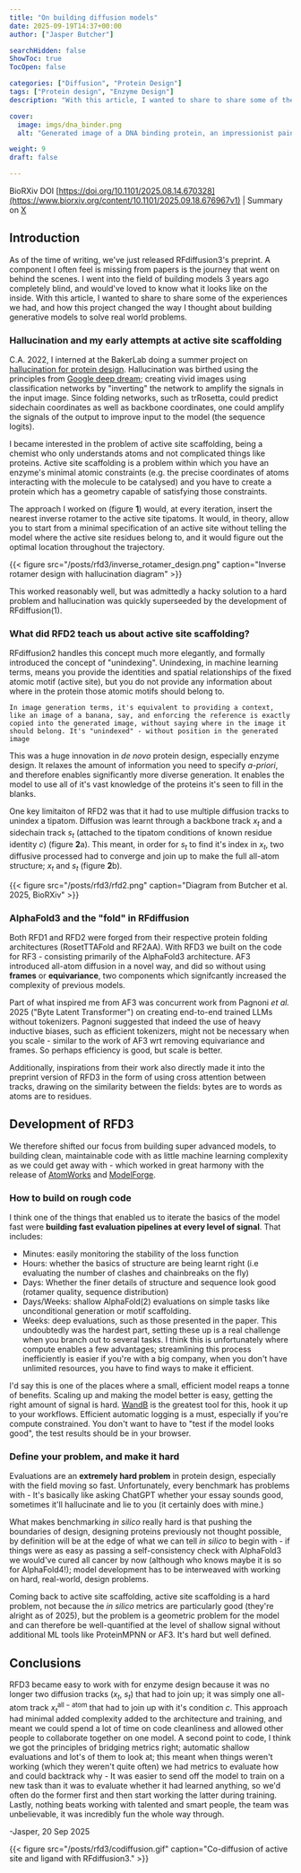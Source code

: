 ```yaml
---
title: "On building diffusion models"
date: 2025-09-19T14:37+00:00
author: ["Jasper Butcher"]

searchHidden: false
ShowToc: true
TocOpen: false

categories: ["Diffusion", "Protein Design"]
tags: ["Protein design", "Enzyme Design"]
description: "With this article, I wanted to share to share some of the experiences we had building RFD3, and how this project changed the way I thought about building generative models to solve real world problems."

cover:
  image: imgs/dna_binder.png
  alt: "Generated image of a DNA binding protein, an impressionist painting painted in the style of an exploding nebula"

weight: 9
draft: false

---
```

BioRXiv DOI [https://doi.org/10.1101/2025.08.14.670328](https://www.biorxiv.org/content/10.1101/2025.09.18.676967v1) | Summary on [X](https://x.com/butcher_jasper/status/1968900323071713320)

## Introduction
As of the time of writing, we've just released RFdiffusion3's preprint. A component I often feel is missing from papers is the journey that went on behind the scenes. I went into the field of building models 3 years ago completely blind, and would've loved to know what it looks like on the inside. With this article, I wanted to share to share some of the experiences we had, and how this project changed the way I thought about building generative models to solve real world problems.

### Hallucination and my early attempts at active site scaffolding

C.A. 2022, I interned at the BakerLab doing a summer project on [hallucination for protein design](https://www.nature.com/articles/s41586-021-04184-w). Hallucination was birthed using the principles from [Google deep dream](https://research.google/blog/inceptionism-going-deeper-into-neural-networks/); creating vivid images using classification networks by "inverting" the network to amplify the signals in the input image. Since folding networks, such as trRosetta, could predict sidechain coordinates as well as backbone coordinates, one could amplify the signals of the output to improve input to the model (the sequence logits).

I became interested in the problem of active site scaffolding, being a chemist who only understands atoms and not complicated things like proteins. Active site scaffolding is a problem within which you have an enzyme's minimal atomic constraints (e.g. the precise coordinates of atoms interacting with the molecule to be catalysed) and you have to create a protein which has a geometry capable of satisfying those constraints.

The approach I worked on (figure **1**) would, at every iteration, insert the nearest inverse rotamer to the active site tipatoms. It would, in theory, allow you to start from a minimal specification of an active site without telling the model where the active site residues belong to, and it would figure out the optimal location throughout the trajectory.

{{< figure src="/posts/rfd3/inverse_rotamer_design.png" caption="Inverse rotamer design with hallucination diagram" >}}

This worked reasonably well, but was admittedly a hacky solution to a hard problem and hallucination was quickly superseeded by the development of RFdiffusion(1).

### What did RFD2 teach us about active site scaffolding?
RFdiffusion2 handles this concept much more elegantly, and formally introduced the concept of "unindexing". Unindexing, in machine learning terms, means you provide the identities and spatial relationships of the fixed atomic motif (active site), but you do not provide any information about where in the protein those atomic motifs should belong to.

`In image generation terms, it's equivalent to providing a context, like an image of a banana, say, and enforcing the reference is exactly copied into the generated image, without saying where in the image it should belong. It's "unindexed" - without position in the generated image`

This was a huge innovation in *de novo* protein design, especially enzyme design. It relaxes the amount of information you need to specify *a-priori*, and therefore enables significantly more diverse generation. It enables the model to use all of it's vast knowledge of the proteins it's seen to fill in the blanks.

One key limitaiton of RFD2 was that it had to use multiple diffusion tracks to unindex a tipatom. Diffusion was learnt through a backbone track $x_t$ and a sidechain track $s_t$ (attached to the tipatom conditions of known residue identity $c$) (figure **2**a). This meant, in order for $s_t$ to find it's index in $x_t$, two diffusive processed had to converge and join up to make the full all-atom structure; $x_t$ and $s_t$ (figure **2**b).

{{< figure src="/posts/rfd3/rfd2.png" caption="Diagram from Butcher et al. 2025, BioRXiv" >}}

### AlphaFold3 and the "fold" in RFdiffusion
Both RFD1 and RFD2 were forged from their respective protein folding architectures (RosetTTAFold and RF2AA). With RFD3 we built on the code for RF3 - consisting primarily of the AlphaFold3 architecture. AF3 introduced all-atom diffusion in a novel way, and did so without using **frames** or **equivariance**, two components which signifcantly increased the complexity of previous models.

Part of what inspired me from AF3 was concurrent work from Pagnoni *et al.* 2025 ("Byte Latent Transformer") on creating end-to-end trained LLMs without tokenizers. Pagnoni suggested that indeed the use of heavy inductive biases, such as efficient tokenizers, might not be necessary when you scale - similar to the work of AF3 wrt removing equivariance and frames. So perhaps efficiency is good, but scale is better.

Additionally, inspirations from their work also directly made it into the preprint version of RFD3 in the form of using cross attention between tracks, drawing on the similarity between the fields: bytes are to words as atoms are to residues. 
## Development of RFD3
We therefore shifted our focus from building super advanced models, to building clean, maintainable code with as little machine learning complexity as we could get away with - which worked in great harmony with the release of [AtomWorks](https://www.biorxiv.org/content/10.1101/2025.08.14.670328v1) and [ModelForge](https://github.com/RosettaCommons/modelforge).
### How to build on rough code
I think one of the things that enabled us to iterate the basics of the model fast were **building fast evaluation pipelines at every level of signal**. That includes:
- Minutes: easily monitoring the stability of the loss function
- Hours: whether the basics of structure are being learnt right (i.e evaluating the number of clashes and chainbreaks on the fly)
- Days: Whether the finer details of structure and sequence look good (rotamer quality, sequence distribution)
- Days/Weeks: shallow AlphaFold(2) evaluations on simple tasks like unconditional generation or motif scaffolding. 
- Weeks: deep evaluations, such as those presented in the paper. This undoubtedly was the hardest part, setting these up is a real challenge when you branch out to several tasks.
I think this is unfortunately where compute enables a few advantages; streamlining this process inefficiently is easier if you're with a big company, when you don't have unlimited resources, you have to find ways to make it efficient.

I'd say this is one of the places where a small, efficient model reaps a tonne of benefits. Scaling up and making the model better is easy, getting the right amount of signal is hard. [WandB](wandb.ai) is the greatest tool for this, hook it up to your workflows. Efficient automatic logging is a must, especially if you're compute constrained. You don't want to have to "test if the model looks good", the test results should be in your browser.
### Define your problem, and make it hard
Evaluations are an **extremely hard problem** in protein design, especially with the field moving so fast. Unfortunately, every benchmark has problems with  - It's basically like asking ChatGPT whether your essay sounds good, sometimes it'll hallucinate and lie to you (it certainly does with mine.)

What makes benchmarking *in silico* really hard is that pushing the boundaries of design, designing proteins previously not thought possible, by definition will be at the edge of what we can tell *in silico* to begin with - if things were as easy as passing a self-consistency check with AlphaFold3 we would've cured all cancer by now (although who knows maybe it is so for AlphaFold4!); model development has to be interweaved with working on hard, real-world, design problems.

Coming back to active site scaffolding, active site scaffolding is a hard problem, not because the *in silico* metrics are particularly good (they're alright as of 2025), but the problem is a geometric problem for the model and can therefore be well-quantified at the level of shallow signal without additional ML tools like ProteinMPNN or AF3. It's hard but well defined.
## Conclusions
RFD3 became easy to work with for enzyme design because it was no longer two diffusion tracks ($x_t$, $s_t$) that had to join up; it was simply one all-atom track $x_t^{\mathrm{all-atom}}$ that had to join up with it's condition $c$. This approach had minimal added complexity added to the architecture and training, and meant we could spend a lot of time on code cleanliness and allowed other people to collaborate together on one model. A second point to code, I think we got the principles of bridging metrics right; automatic shallow evaluations and lot's of them to look at; this meant when things weren't working (which they weren't quite often) we had metrics to evaluate how and could backtrack why - It was easier to send off the model to train on a new task than it was to evaluate whether it had learned anything, so we'd often do the former first and then start working the latter during training. Lastly, nothing beats working with talented and smart people, the team was unbelievable, it was incredibly fun the whole way through.

-Jasper,
20 Sep 2025

{{< figure src="/posts/rfd3/codiffusion.gif" caption="Co-diffusion of active site and ligand with RFdiffusion3." >}}
